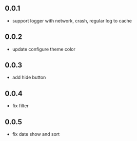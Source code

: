 ## 0.0.1

* support logger with network, crash, regular log to cache

## 0.0.2

* update configure theme color

## 0.0.3

* add hide button

## 0.0.4 

* fix filter 

## 0.0.5

* fix date show and sort